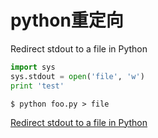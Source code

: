 # python重定向

Redirect stdout to a file in Python

```python 
import sys
sys.stdout = open('file', 'w')
print 'test'
```

```shell 
$ python foo.py > file
```

[Redirect stdout to a file in Python](https://stackoverflow.com/questions/4675728/redirect-stdout-to-a-file-in-python)